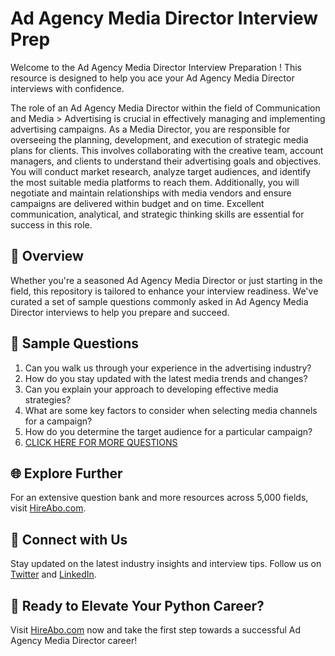 # Ad Agency Media Director Interview Prep

Welcome to the Ad Agency Media Director Interview Preparation ! This resource is designed to help you ace your Ad Agency Media Director interviews with confidence.

The role of an Ad Agency Media Director within the field of Communication and Media > Advertising is crucial in effectively managing and implementing advertising campaigns. As a Media Director, you are responsible for overseeing the planning, development, and execution of strategic media plans for clients. This involves collaborating with the creative team, account managers, and clients to understand their advertising goals and objectives. You will conduct market research, analyze target audiences, and identify the most suitable media platforms to reach them. Additionally, you will negotiate and maintain relationships with media vendors and ensure campaigns are delivered within budget and on time. Excellent communication, analytical, and strategic thinking skills are essential for success in this role.

## 🚀 Overview

Whether you're a seasoned Ad Agency Media Director or just starting in the field, this repository is tailored to enhance your interview readiness. We've curated a set of sample questions commonly asked in Ad Agency Media Director interviews to help you prepare and succeed.

## 📝 Sample Questions

1. Can you walk us through your experience in the advertising industry?
2. How do you stay updated with the latest media trends and changes?
3. Can you explain your approach to developing effective media strategies?
4. What are some key factors to consider when selecting media channels for a campaign?
5. How do you determine the target audience for a particular campaign?
6. [CLICK HERE FOR MORE QUESTIONS](https://hireabo.com/job/8_3_45/Ad%20Agency%20Media%20Director)

## 🌐 Explore Further

For an extensive question bank and more resources across 5,000 fields, visit [HireAbo.com](https://www.hireabo.com).

## 📱 Connect with Us

Stay updated on the latest industry insights and interview tips. Follow us on [Twitter](https://twitter.com/hireabo) and [LinkedIn](https://www.linkedin.com/in/hire-abo-3609972a8/).

## 🚀 Ready to Elevate Your Python Career?

Visit [HireAbo.com](https://www.hireabo.com) now and take the first step towards a successful Ad Agency Media Director career!